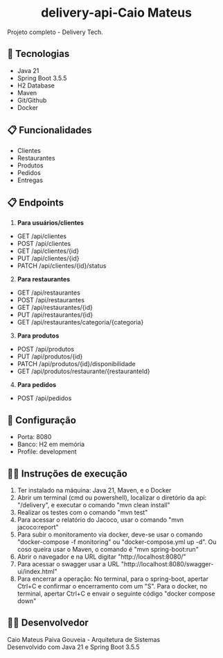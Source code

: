 <h1 align="center">delivery-api-Caio Mateus</h1>

Projeto completo - Delivery Tech.

## 🚀 Tecnologias
- Java 21
- Spring Boot 3.5.5
- H2 Database
- Maven
- Git/Github
- Docker

## 📋 Funcionalidades
- Clientes
- Restaurantes
- Produtos
- Pedidos
- Entregas

## 📋 Endpoints
1. **Para usuários/clientes**
- GET    /api/clientes
- POST   /api/clientes
- GET    /api/clientes/{id}
- PUT    /api/clientes/{id}
- PATCH /api/clientes/{id}/status

2. **Para restaurantes**
- GET    /api/restaurantes
- POST   /api/restaurantes
- GET    /api/restaurantes/{id}
- PUT    /api/restaurantes/{id}
- GET    /api/restaurantes/categoria/{categoria}

3. **Para produtos**
- POST    /api/produtos
- PUT   /api/produtos/{id}
- PATCH    /api/produtos/{id}/disponibilidade
- GET /api/produtos/restaurante/{restauranteId}

4. **Para pedidos**
- POST   /api/pedidos


## 🔧 Configuração
- Porta: 8080
- Banco: H2 em memória
- Profile: development

## 🏃‍♂️ Instruções de execução
1. Ter instalado na máquina: Java 21, Maven, e o Docker
2. Abrir um terminal (cmd ou powershell), localizar o diretório da api: "/delivery", e executar o comando "mvn clean install"
3. Realizar os testes com o comando "mvn test"
4. Para acessar o relatório do Jacoco, usar o comando "mvn jacoco:report"
5. Para subir o monitoramento via docker, deve-se usar o comando "docker-compose -f monitoring" ou "docker-compose.yml up -d". Ou coso queira usar o Maven, o comando é "mvn spring-boot:run"
6. Abrir o navegador e na URL digitar "http://localhost:8080/"
7. Para acessar o swagger usar a URL "http://localhost:8080/swagger-ui/index.html"
8. Para encerrar a operação: No terminal, para o spring-boot, apertar Ctrl+C e confirmar o encerramento com um "S". Para o docker, no terminal, apertar Ctrl+C e envair o seguinte código "docker compose down"


## 👨‍💻 Desenvolvedor
Caio Mateus Paiva Gouveia - Arquitetura de Sistemas  
Desenvolvido com Java 21 e Spring Boot 3.5.5